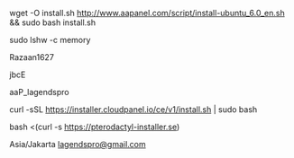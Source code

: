 wget -O install.sh http://www.aapanel.com/script/install-ubuntu_6.0_en.sh && sudo bash install.sh

sudo lshw -c memory

Razaan1627

jbcE

aaP_lagendspro

curl -sSL https://installer.cloudpanel.io/ce/v1/install.sh | sudo bash

bash <(curl -s https://pterodactyl-installer.se)

Asia/Jakarta
lagendspro@gmail.com
